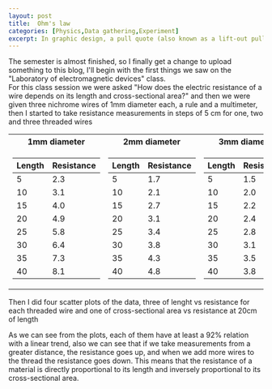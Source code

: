 ```yaml
---
layout: post
title:  Ohm's law
categories: [Physics,Data gathering,Experiment]
excerpt: In graphic design, a pull quote (also known as a lift-out pull quote) is a key phrase, quotation, or excerpt that has been pulled from an article and used as a page layout graphic element, serving to entice readers into the article or to highlight a key topic.
---
```


The semester is almost finished, so I finally get a change to upload something to this blog, I'll begin with the first things we saw on the "Laboratory of electromagnetic devices" class.  
For this class session we were asked "How does the electric resistance of a wire depends on its length and cross-sectional area?" and then we were given three nichrome wires of 1mm diameter each, a rule and a multimeter, then I started to take resistance measurements in steps of 5 cm for one, two and three threaded wires  

<table class="centerfy">
<tr><th>1mm diameter </th><th>2mm diameter</th><th>3mm diameter</th></tr>
<tr><td>

<table class="centerfy">
		<thead>
			<tr>
				<th>Length</th>
				<th>Resistance</th>
			</tr>
		</thead>
		<tbody>
			<tr>
				<td>5</td>
				<td>2.3</td>
			</tr>
			<tr>
				<td>10</td>
				<td>3.1</td>
			</tr>
            <tr>
				<td>15</td>
				<td>4.0</td>
			</tr>
			<tr>
				<td>20</td>
				<td>4.9</td>
			</tr>
            <tr>
				<td>25</td>
				<td>5.8</td>
			</tr>
			<tr>
				<td>30</td>
				<td>6.4</td>
			</tr>
            <tr>
				<td>35</td>
				<td>7.3</td>
			</tr>
			<tr>
				<td>40</td>
				<td>8.1</td>
			</tr>
		</tbody>
	</table>
</td>
<td>

<table>
		<thead>
			<tr>
				<th>Length</th>
				<th>Resistance</th>
			</tr>
		</thead>
		<tbody>
			<tr>
				<td>5</td>
				<td>1.7</td>
			</tr>
			<tr>
				<td>10</td>
				<td>2.1</td>
			</tr>
            <tr>
				<td>15</td>
				<td>2.7</td>
			</tr>
			<tr>
				<td>20</td>
				<td>3.1</td>
			</tr>
            <tr>
				<td>25</td>
				<td>3.4</td>
			</tr>
			<tr>
				<td>30</td>
				<td>3.8</td>
			</tr>
            <tr>
				<td>35</td>
				<td>4.3</td>
			</tr>
			<tr>
				<td>40</td>
				<td>4.8</td>
			</tr>
		</tbody>
	</table>
</td>
<td>
<table>
		<thead>
			<tr>
				<th>Length</th>
				<th>Resistance</th>
			</tr>
		</thead>
		<tbody>
			<tr>
				<td>5</td>
				<td>1.5</td>
			</tr>
			<tr>
				<td>10</td>
				<td>2.0</td>
			</tr>
            <tr>
				<td>15</td>
				<td>2.2</td>
			</tr>
			<tr>
				<td>20</td>
				<td>2.4</td>
			</tr>
            <tr>
				<td>25</td>
				<td>2.8</td>
			</tr>
			<tr>
				<td>30</td>
				<td>3.1</td>
			</tr>
            <tr>
				<td>35</td>
				<td>3.5</td>
			</tr>
			<tr>
				<td>40</td>
				<td>3.8</td>
			</tr>
		</tbody>
	</table>
</td></tr> 
</table>  

Then I did four scatter plots of the data, three of lenght vs resistance for each threaded wire and one of cross-sectional area vs resistance at 20cm of length 


As we can see from the plots, each of them have at least a 92% relation with a linear trend, also we can see that if we take measurements from a greater distance, the resistance goes up, and when we add more wires to the thread the resistance goes down. This means that the resistance of a material is directly proportional to its length and inversely proportional to its cross-sectional area.  



